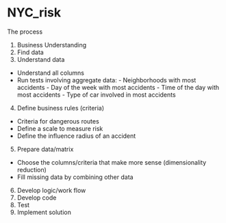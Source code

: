 # NYC_risk

The process

1. Business Understanding
3. Find data
2. Understand data 
  - Understand all columns
  - Run tests involving aggregate data:
        - Neighborhoods with most accidents
        - Day of the week with most accidents
        - Time of the day with most accidents
        - Type of car involved in most accidents
4. Define business rules (criteria)
  -  Criteria for dangerous routes
  -  Define a scale to measure risk
  -  Define the influence radius of an accident
5. Prepare data/matrix 
  -  Choose the columns/criteria that make more sense (dimensionality reduction)
  -  Fill missing data by combining other data 
6. Develop logic/work flow
7. Develop code
8. Test 
9. Implement solution







